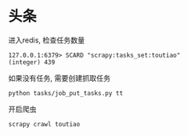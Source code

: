 # 头条

进入redis, 检查任务数量
```
127.0.0.1:6379> SCARD "scrapy:tasks_set:toutiao"
(integer) 439
```

如果没有任务, 需要创建抓取任务
```
python tasks/job_put_tasks.py tt
```

开启爬虫
```
scrapy crawl toutiao
```
